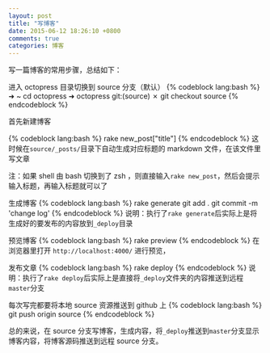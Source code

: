 ```yaml
---
layout: post
title: "写博客"
date: 2015-06-12 18:26:10 +0800
comments: true
categories: 博客
---
```

写一篇博客的常用步骤，总结如下：

进入 octopress 目录切换到 source 分支（默认）
{% codeblock lang:bash  %}
➜  ~ cd octopress
➜  octopress git:(source) ✗ git checkout source
{% endcodeblock %}

首先新建博客

{% codeblock lang:bash  %}
rake new_post["title"]
{% endcodeblock %}
这时候在`source/_posts/`目录下自动生成对应标题的 markdown 文件，在该文件里写文章

注：如果 shell 由 bash 切换到了 zsh ，则直接输入`rake new_post`，然后会提示输入标题，再输入标题就可以了
<!--more-->
生成博客
{% codeblock lang:bash  %}
rake generate
git add . 
git commit -m 'change log'
{% endcodeblock %}
说明：执行了`rake generate`后实际上是将生成好的要发布的内容放到`_deploy`目录

预览博客
{% codeblock lang:bash  %}
rake preview
{% endcodeblock %}
在浏览器里打开 `http://localhost:4000/` 进行预览，

发布文章
{% codeblock lang:bash  %}
rake deploy
{% endcodeblock %}
说明：执行了`rake deploy`后实际上是直接将`_deploy`文件夹的内容推送到远程`master`分支

每次写完都要将本地 source 资源推送到 github 上
{% codeblock lang:bash  %}
git push origin source
{% endcodeblock %}

总的来说，在 source 分支写博客，生成内容，将`_deploy`推送到`master`分支显示博客内容，将博客源码推送到远程 source 分支。